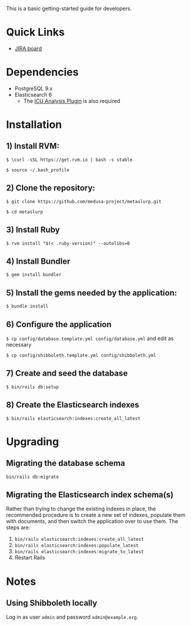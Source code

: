 This is a basic getting-started guide for developers.

# Quick Links

* [JIRA board](https://bugs.library.illinois.edu/secure/RapidBoard.jspa?rapidView=20080)

# Dependencies

* PostgreSQL 9.x
* Elasticsearch 6
    * The [ICU Analysis Plugin](https://www.elastic.co/guide/en/elasticsearch/plugins/current/analysis-icu.html)
      is also required

# Installation

## 1) Install RVM:

`$ \curl -sSL https://get.rvm.io | bash -s stable`

`$ source ~/.bash_profile`

## 2) Clone the repository:

`$ git clone https://github.com/medusa-project/metaslurp.git`

`$ cd metaslurp`

## 3) Install Ruby

`$ rvm install "$(< .ruby-version)" --autolibs=0`

## 4) Install Bundler

`$ gem install bundler`

## 5) Install the gems needed by the application:

`$ bundle install`

## 6) Configure the application

`$ cp config/database.template.yml config/database.yml` and edit as necessary

`$ cp config/shibboleth.template.yml config/shibboleth.yml`

## 7) Create and seed the database

`$ bin/rails db:setup`

## 8) Create the Elasticsearch indexes

`$ bin/rails elasticsearch:indexes:create_all_latest`

# Upgrading

## Migrating the database schema

`bin/rails db:migrate`

## Migrating the Elasticsearch index schema(s)

Rather than trying to change the existing indexes in place, the recommended
procedure is to create a new set of indexes, populate them with documents, and
then switch the application over to use them. The steps are:

1. `bin/rails elasticsearch:indexes:create_all_latest`
2. `bin/rails elasticsearch:indexes:populate_latest`
3. `bin/rails elasticsearch:indexes:migrate_to_latest`
4. Restart Rails

# Notes

## Using Shibboleth locally

Log in as user `admin` and password `admin@example.org`.
